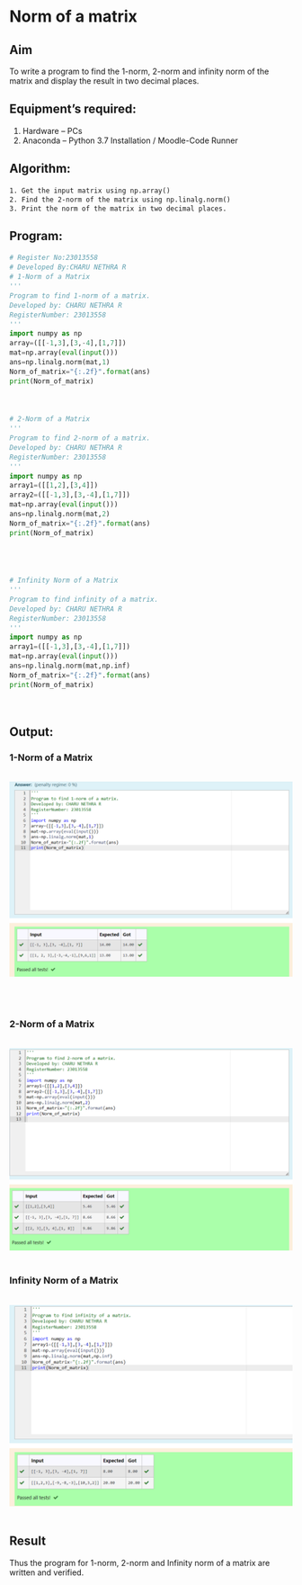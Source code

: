 # Norm of a matrix
## Aim
To write a program to find the 1-norm, 2-norm and infinity norm of the matrix and display the result in two decimal places.
## Equipment’s required:
1.	Hardware – PCs
2.	Anaconda – Python 3.7 Installation / Moodle-Code Runner
## Algorithm:
	1. Get the input matrix using np.array()   
    2. Find the 2-norm of the matrix using np.linalg.norm()
	3. Print the norm of the matrix in two decimal places.
## Program:
```Python
# Register No:23013558
# Developed By:CHARU NETHRA R
# 1-Norm of a Matrix
'''
Program to find 1-norm of a matrix.
Developed by: CHARU NETHRA R
RegisterNumber: 23013558
'''
import numpy as np 
array=([[-1,3],[3,-4],[1,7]])
mat=np.array(eval(input()))
ans=np.linalg.norm(mat,1)
Norm_of_matrix="{:.2f}".format(ans)
print(Norm_of_matrix)



# 2-Norm of a Matrix
'''
Program to find 2-norm of a matrix.
Developed by: CHARU NETHRA R
RegisterNumber: 23013558
'''
import numpy as np
array1=([[1,2],[3,4]])
array2=([[-1,3],[3,-4],[1,7]])
mat=np.array(eval(input()))
ans=np.linalg.norm(mat,2)
Norm_of_matrix="{:.2f}".format(ans)
print(Norm_of_matrix)




# Infinity Norm of a Matrix
'''
Program to find infinity of a matrix.
Developed by: CHARU NETHRA R
RegisterNumber: 23013558
'''
import numpy as np
array1=([[-1,3],[3,-4],[1,7]])
mat=np.array(eval(input()))
ans=np.linalg.norm(mat,np.inf)
Norm_of_matrix="{:.2f}".format(ans)
print(Norm_of_matrix)




```
## Output:
### 1-Norm of a Matrix
<br> ![output](/output_norm1.png)

<br>
<br>


### 2-Norm of a Matrix
<br>![output](/output_norm2.png)
<br>
<br>

### Infinity Norm of a Matrix
<br>![output](/output_norm3.png)
<br>
<br>

## Result
Thus the program for 1-norm, 2-norm and Infinity norm of a matrix are written and verified.
